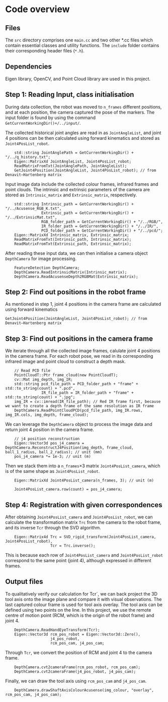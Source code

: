 <!-- An overview of main.cc, an implementation of hand-eye calibration for the da Vinci Research Kit (dVRK) using a bespoke marker -->

# Code overview

<!-- Provide a short description to your project -->

## Files
The `src` directory comprises one `main.cc` and two other *.cc files which contain essential classes and utility functions. The `include` folder contains their corresponding header files (`*.h`). 

## Dependencies
Eigen library, OpenCV, and Point Cloud library are used in this project.

## Step 1: Reading Input, class initialisation
During data collection, the robot was moved to `n_frames` different positions, and at each position, the camera captured the pose of the markers. The input folder is found by using the command `GetCurrentWorkingDir()+/../input/`.

The collected historical joint angles are read in as `JointAngleList`, and joint 4 positions can be then calculated using forward kinematics and stored as `Joint4PosList_robot`.
```
    std::string JointAnglePath = GetCurrentWorkingDir() + "/../q_history.txt";
    Eigen::MatrixXd JointAngleList, Joint4PosList_robot;
    ReadMatrixFromTxt(JointAnglePath, JointAngleList);
    GetJoint4Position(JointAngleList, Joint4PosList_robot); // from Denavit–Hartenberg matrix
```
Input image data include the collected colour frames, infrared frames and point clouds. The intrinsic and extrinsic parameters of the camera are stored as `Intrinsic_matrix` and `Extrinsic_matrix`, respectively.
```
    std::string Intrinsic_path = GetCurrentWorkingDir() + "/../Acusense_RGB_K.txt", 
                Extrinsic_path = GetCurrentWorkingDir() + "/../ExtrinsicMat.txt",
                RGB_folder_path = GetCurrentWorkingDir() + "/../RGB/",
                IR_folder_path = GetCurrentWorkingDir() + "/../IR/",
                PCD_folder_path = GetCurrentWorkingDir() + "/../pcd/";
    Eigen::MatrixXd Intrinsic_matrix, Extrinsic_matrix;
    ReadMatrixFromTxt(Intrinsic_path, Intrinsic_matrix);
    ReadMatrixFromTxt(Extrinsic_path, Extrinsic_matrix);
```
After reading these input data, we can then initialise a camera object `DepthCamera` for image processing.
```
    FeatureDetection DepthCamera;
    DepthCamera.ReadIntrinsicMatrix(Intrinsic_matrix);
    DepthCamera.ReadAcusenseDepth2RGBMat(Extrinsic_matrix);
```
## Step 2: Find out positions in the robot frame
As mentioned in step 1, joint 4 positions in the camera frame are calculated using forward kinematics
```
GetJoint4Position(JointAngleList, Joint4PosList_robot); // from Denavit–Hartenberg matrix
```

## Step 3: Find out positions in the camera frame
We iterate through all the collected image frames, calulate joint 4 positions in the camera frame. For each robot pose, we read in its corresponding infrared image and point cloud to construct a depth mask.
```
    // Read PCD file
    PointCloudT::Ptr frame_cloud(new PointCloudT);
    cv::Mat img_depth, img_IR;
    std::string pcd_file_path = PCD_folder_path + "frame" + std::to_string(count) + ".pcd",
                IR_file_path = IR_folder_path + "frame" + std::to_string(count) + ".jpg";
    img_IR = cv::imread(IR_file_path); // Red IR frame first, because we want to create a depth frame of the same resolution as IR frame
    DepthCamera.ReadPointCloudPCD(pcd_file_path, img_IR.rows, img_IR.cols, img_depth, frame_cloud);
```
We can leverage the `DepthCamera` object to process the image data and return joint 4 position in the camera frame.
```
    // j4 position reconstruction
    Eigen::Vector3d pos_j4_camera = DepthCamera.ReconstructJ4Position(img_depth, frame_cloud, ball_1_radius, ball_2_radius); // unit (mm)
    pos_j4_camera *= 1e-3; // unit (m)
```
Then we stack them into a `n_frames`$\times 3$ matrix `Joint4PosList_camera`, which is of the same shape as `Joint4PosList_robot`.
```
    Eigen::MatrixXd Joint4PosList_camera(n_frames, 3); // unit (m)
```
```
    Joint4PosList_camera.row(count) = pos_j4_camera;
```
## Step 4: Registration with given correspondences
After obtaining `Joint4PosList_camera` and `Joint4PosList_robot`, we can calculate the transformation matrix `Trc` from the camera to the robot frame, and its inverse `Tcr` through the SVD algorithm. 
```
    Eigen::Matrix4d Trc = SVD_rigid_transform(Joint4PosList_camera, Joint4PosList_robot),
                    Tcr = Trc.inverse();
```
This is because each row of `Joint4PosList_camera` and `Joint4PosList_robot` correspond to the same point (joint 4), although expressed in different frames.

## Output files
To qualitatively verify our calculation for Tcr`, we can back project the 3D tool axis onto the image plane and compare it with visual observations. The last captured colour frame is used for tool axis overlay. The tool axis can be defined using two points on the line. In this project, we use the remote centre of motion point (RCM, which is the origin of the robot frame) and joint 4.
```
    DepthCamera.ReadHandEyeTransform(Tcr);
    Eigen::Vector3d rcm_pos_robot = Eigen::Vector3d::Zero(),
                    j4_pos_robot,
                    rcm_pos_cam, j4_pos_cam;
```
Through `Tcr`, we convert the position of RCM and joint 4 to the camera frame.
```
    DepthCamera.cvt2cameraFrame(rcm_pos_robot, rcm_pos_cam);
    DepthCamera.cvt2cameraFrame(j4_pos_robot, j4_pos_cam);
```
Finally, we can draw the tool axis using `rcm_pos_cam` and `j4_pos_cam`.
```
    DepthCamera.drawShaftAxisColourAcusense(img_colour, "overlay", rcm_pos_cam, j4_pos_cam);
```

